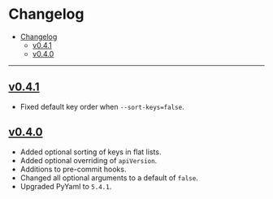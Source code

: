 # Changelog

- [Changelog](#changelog)
  - [v0.4.1](#v041)
  - [v0.4.0](#v040)

---

## [v0.4.1](https://github.com/chicken231/helmizer/releases/tag/v0.4.1)

- Fixed default key order when `--sort-keys=false`.

## [v0.4.0](https://github.com/chicken231/helmizer/releases/tag/v0.4.0)

- Added optional sorting of keys in flat lists.
- Added optional overriding of `apiVersion`.
- Additions to pre-commit hooks.
- Changed all optional arguments to a default of `false`.
- Upgraded PyYaml to `5.4.1`.
